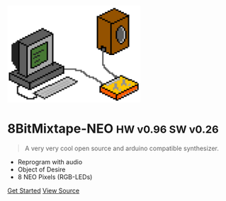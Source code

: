 
![](images/8bitpixel_cover.png)

# 8BitMixtape-NEO <small>HW v0.96 SW v0.26</small>

> A very very cool open source and arduino compatible synthesizer.

- Reprogram with audio
- Object of Desire
- 8 NEO Pixels (RGB-LEDs)

[Get Started](Home)
[View Source](https://github.com/8BitMixtape/8Bit-Mixtape-NEO)
